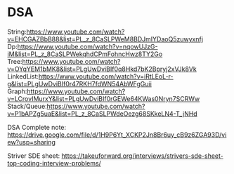 # DSA
String:https://www.youtube.com/watch?v=EHCGAZBbB88&list=PL_z_8CaSLPWeM8BDJmIYDaoQ5zuwyxnfj
Dp:https://www.youtube.com/watch?v=nqowUJzG-iM&list=PL_z_8CaSLPWekqhdCPmFohncHwz8TY2Go
Tree:https://www.youtube.com/watch?v=OYqYEM1bMK8&list=PLgUwDviBIf0q8Hkd7bK2Bpryj2xVJk8Vk
LinkedList:https://www.youtube.com/watch?v=iRtLEoL-r-g&list=PLgUwDviBIf0r47RKH7fdWN54AbWFgGuii
Graph:https://www.youtube.com/watch?v=LCrovIMurxY&list=PLgUwDviBIf0rGEWe64KWas0Nryn7SCRWw
Stack/Queue:https://www.youtube.com/watch?v=P1bAPZg5uaE&list=PL_z_8CaSLPWdeOezg68SKkeLN4-T_jNHd

DSA Complete note:
https://drive.google.com/file/d/1H9P6Yt_XCKP2Jn8Br6uy_cB9z6ZGA93D/view?usp=sharing


Striver SDE sheet:
https://takeuforward.org/interviews/strivers-sde-sheet-top-coding-interview-problems/
